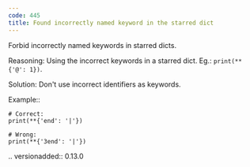 ```yaml
---
code: 445
title: Found incorrectly named keyword in the starred dict
---
```



Forbid incorrectly named keywords in starred dicts.

Reasoning:
    Using the incorrect keywords in a starred dict.
    Eg.: ``print(**{'@': 1})``.

Solution:
    Don't use incorrect identifiers as keywords.

Example::

    # Correct:
    print(**{'end': '|'})

    # Wrong:
    print(**{'3end': '|'})

.. versionadded:: 0.13.0